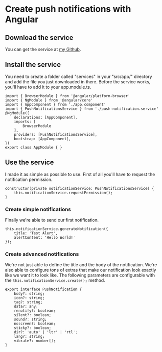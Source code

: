 # Create push notifications with Angular
## Download the service
You can get the service at [my Github](https://github.com/JoelMeccariello/Tutorials/blob/master/Push%20notifications%20with%20Angular/push-notification.service.ts).
## Install the service
You need to create a folder called "services" in your "src/app/" directory and add the file you just downloaded in there. Before the service works, you'll have to add it to your app.module.ts.

    import { BrowserModule } from '@angular/platform-browser'
    import { NgModule } from '@angular/core'
    import { AppComponent } from './app.component'
    import { PushNotificationsService } from './push-notification.service'
    @NgModule({
	    declarations: [AppComponent],
	    imports: [
		    BrowserModule
		],
		providers: [PushNotificationsService],
		bootstrap: [AppComponent],
	})
	export class AppModule { }

## Use the service
I made it as simple as possible to use. First of all you'll have to request the notification permission.

    constructor(private notificationService: PushNotificationsService) {
	    this.notificationService.requestPermission();
    }

### Create simple notifications
Finally we're able to send our first notification.

    this.notificationService.generateNotification({
	    title: 'Test Alert',
	    alertContent: 'Hello World!'
    });

### Create advanced notifications
We're not just able to define the title and the body of the notification. We're also able to configure tons of extras that make our notification look exactly like we want it to look like.
The following parameters are configurable with the `this.notificationService.create();` method.

    export interface PushNotification {
	    body?: string;
	    icon?: string;
	    tag?: string;
	    data?: any;
	    renotify?: boolean;
	    silent?: boolean;
	    sound?: string;
	    noscreen?: boolean;
	    sticky?: boolean;
	    dir?: 'auto' | 'ltr' | 'rtl';
	    lang?: string;
	    vibrate?: number[];
    }
